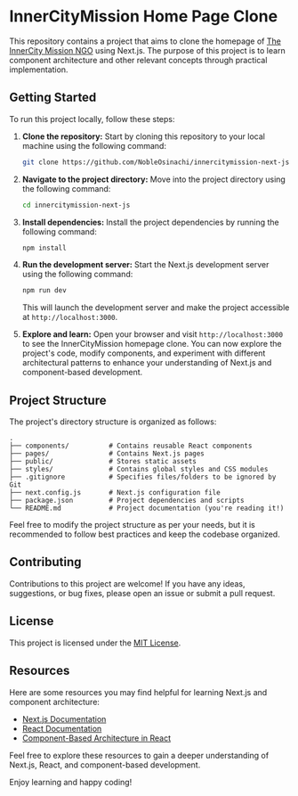 # InnerCityMission Home Page Clone

This repository contains a project that aims to clone the homepage of [The InnerCity Mission NGO](https://theinnercitymission.ngo/) using Next.js. The purpose of this project is to learn component architecture and other relevant concepts through practical implementation.

## Getting Started

To run this project locally, follow these steps:

1. **Clone the repository:** Start by cloning this repository to your local machine using the following command:

   ```bash
   git clone https://github.com/NobleOsinachi/innercitymission-next-js/
   ```

2. **Navigate to the project directory:** Move into the project directory using the following command:

   ```bash
   cd innercitymission-next-js
   ```

3. **Install dependencies:** Install the project dependencies by running the following command:

   ```bash
   npm install
   ```

4. **Run the development server:** Start the Next.js development server using the following command:

   ```bash
   npm run dev
   ```

   This will launch the development server and make the project accessible at `http://localhost:3000`.

5. **Explore and learn:** Open your browser and visit `http://localhost:3000` to see the InnerCityMission homepage clone. You can now explore the project's code, modify components, and experiment with different architectural patterns to enhance your understanding of Next.js and component-based development.

## Project Structure

The project's directory structure is organized as follows:

```
.
├── components/          # Contains reusable React components
├── pages/               # Contains Next.js pages
├── public/              # Stores static assets
├── styles/              # Contains global styles and CSS modules
├── .gitignore           # Specifies files/folders to be ignored by Git
├── next.config.js       # Next.js configuration file
├── package.json         # Project dependencies and scripts
└── README.md            # Project documentation (you're reading it!)
```

Feel free to modify the project structure as per your needs, but it is recommended to follow best practices and keep the codebase organized.

## Contributing

Contributions to this project are welcome! If you have any ideas, suggestions, or bug fixes, please open an issue or submit a pull request.

## License

This project is licensed under the [MIT License](LICENSE).

## Resources

Here are some resources you may find helpful for learning Next.js and component architecture:

- [Next.js Documentation](https://nextjs.org/docs)
- [React Documentation](https://reactjs.org/docs)
- [Component-Based Architecture in React](https://blog.bitsrc.io/component-based-architecture-in-reactjs-12e3bce1d2e8)

Feel free to explore these resources to gain a deeper understanding of Next.js, React, and component-based development.

Enjoy learning and happy coding!
